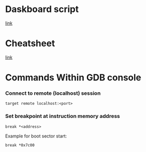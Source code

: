 # Daskboard script
[link](https://github.com/Bigsby/gdb-dashboard)

# Cheatsheet
[link](https://darkdust.net/files/GDB%20Cheat%20Sheet.pdf)

# Commands Within GDB console
### Connect to remote (localhost) session
```
target remote localhost:<port>
```

### Set breakpoint at instruction memory address
```
break *<address>
```
Example for boot sector start:
```
break *0x7c00
```
